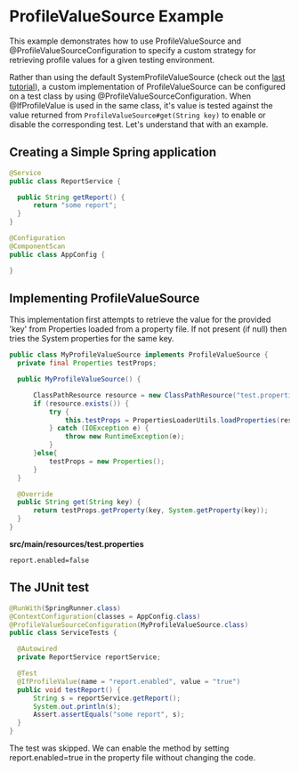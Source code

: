 # ProfileValueSource Example

This example demonstrates how to use ProfileValueSource and @ProfileValueSourceConfiguration to specify a custom strategy for retrieving profile values for a given testing environment.

Rather than using the default SystemProfileValueSource (check out the [last tutorial](../08-@ifprofilevalue-example/README.md)), a custom implementation of ProfileValueSource can be configured on a test class by using @ProfileValueSourceConfiguration. When @IfProfileValue is used in the same class, it's value is tested against the value returned from `ProfileValueSource#get(String key)` to enable or disable the corresponding test. Let's understand that with an example.

## Creating a Simple Spring application

```java
@Service
public class ReportService {

  public String getReport() {
      return "some report";
  }
}
```

```java
@Configuration
@ComponentScan
public class AppConfig {

}
```

## Implementing ProfileValueSource

This implementation first attempts to retrieve the value for the provided 'key' from Properties loaded from a property file. If not present (if null) then tries the System properties for the same key.

```java
public class MyProfileValueSource implements ProfileValueSource {
  private final Properties testProps;

  public MyProfileValueSource() {

      ClassPathResource resource = new ClassPathResource("test.properties");
      if (resource.exists()) {
          try {
              this.testProps = PropertiesLoaderUtils.loadProperties(resource);
          } catch (IOException e) {
              throw new RuntimeException(e);
          }
      }else{
          testProps = new Properties();
      }
  }

  @Override
  public String get(String key) {
      return testProps.getProperty(key, System.getProperty(key));
  }
}
```

**src/main/resources/test.properties**

```shell
report.enabled=false
```

## The JUnit test

```java
@RunWith(SpringRunner.class)
@ContextConfiguration(classes = AppConfig.class)
@ProfileValueSourceConfiguration(MyProfileValueSource.class)
public class ServiceTests {

  @Autowired
  private ReportService reportService;

  @Test
  @IfProfileValue(name = "report.enabled", value = "true")
  public void testReport() {
      String s = reportService.getReport();
      System.out.println(s);
      Assert.assertEquals("some report", s);
  }
}
```

The test was skipped. We can enable the method by setting report.enabled=true in the property file without changing the code.